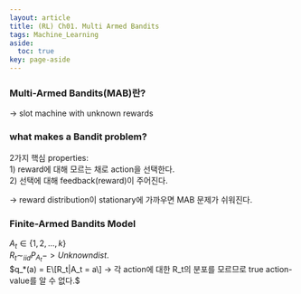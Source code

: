 ```yaml
---
layout: article
title: (RL) Ch01. Multi Armed Bandits
tags: Machine_Learning
aside:
  toc: true
key: page-aside
---
```



### Multi-Armed Bandits(MAB)란?  
  -> slot machine with unknown rewards

### what makes a Bandit problem?  
  2가지 핵심 properties:  
    1) reward에 대해 모르는 채로 action을 선택한다.  
    2) 선택에 대해 feedback(reward)이 주어진다.  

  -> reward distribution이 stationary에 가까우면 MAB 문제가 쉬워진다.

### Finite-Armed Bandits Model

  $A_t \in \{1, 2, ... , k\}$  
  $R_t \sim_{iid} P_{A_t} -> Unknown dist.$  
  $q_*(a) = E\[R_t|A_t = a\] -> 각 action에 대한 R_t의 분포를 모르므로 true action-value를 알 수 없다.$  

